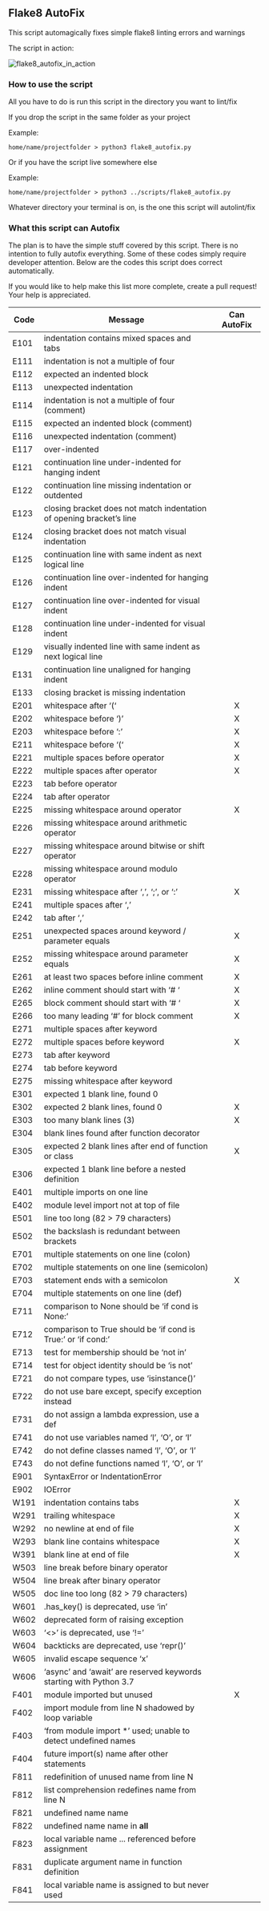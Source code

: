## Flake8 AutoFix

This script automagically fixes simple flake8 linting errors and warnings

The script in action:

![flake8_autofix_in_action](https://media.discordapp.com/attachments/564872937455484928/605790338451243058/autolintfix.gif)


### How to use the script

All you have to do is run this script in the directory you want to lint/fix

If you drop the script in the same folder as your project

Example:
```
home/name/projectfolder > python3 flake8_autofix.py
```

Or if you have the script live somewhere else

Example:
```
home/name/projectfolder > python3 ../scripts/flake8_autofix.py
```


Whatever directory your terminal is on, is the one this script will autolint/fix

### What this script can Autofix

The plan is to have the simple stuff covered by this script. There is no intention to fully autofix everything.
Some of these codes simply require developer attention. Below are the codes this script does correct automatically.

If you would like to help make this list more complete, create a pull request! Your help is appreciated.


| Code | Message                                                              | Can AutoFix |
|------|----------------------------------------------------------------------|:-----------:|
| E101 | indentation contains mixed spaces and tabs                           |             |
| E111 | indentation is not a multiple of four                                |             |
| E112 | expected an indented block                                           |             |
| E113 | unexpected indentation                                               |             |
| E114 | indentation is not a multiple of four (comment)                      |             |
| E115 | expected an indented block (comment)                                 |             |
| E116 | unexpected indentation (comment)                                     |             |
| E117 | over-indented                                                        |             |
| E121 | continuation line under-indented for hanging indent                  |             |
| E122 | continuation line missing indentation or outdented                   |             |
| E123 | closing bracket does not match indentation of opening bracket’s line |             |
| E124 | closing bracket does not match visual indentation                    |             |
| E125 | continuation line with same indent as next logical line              |             |
| E126 | continuation line over-indented for hanging indent                   |             |
| E127 | continuation line over-indented for visual indent                    |             |
| E128 | continuation line under-indented for visual indent                   |             |
| E129 | visually indented line with same indent as next logical line         |             |
| E131 | continuation line unaligned for hanging indent                       |             |
| E133 | closing bracket is missing indentation                               |             |
| E201 | whitespace after ‘(‘                                                 |      X      |
| E202 | whitespace before ‘)’                                                |      X      |
| E203 | whitespace before ‘:’                                                |      X      |
| E211 | whitespace before ‘(‘                                                |      X      |
| E221 | multiple spaces before operator                                      |      X      |
| E222 | multiple spaces after operator                                       |      X      |
| E223 | tab before operator                                                  |             |
| E224 | tab after operator                                                   |             |
| E225 | missing whitespace around operator                                   |      X      |
| E226 | missing whitespace around arithmetic operator                        |             |
| E227 | missing whitespace around bitwise or shift operator                  |             |
| E228 | missing whitespace around modulo operator                            |             |
| E231 | missing whitespace after ‘,’, ‘;’, or ‘:’                            |      X      |
| E241 | multiple spaces after ‘,’                                            |             |
| E242 | tab after ‘,’                                                        |             |
| E251 | unexpected spaces around keyword / parameter equals                  |      X      |
| E252 | missing whitespace around parameter equals                           |      X      |
| E261 | at least two spaces before inline comment                            |      X      |
| E262 | inline comment should start with ‘# ‘                                |      X      |
| E265 | block comment should start with ‘# ‘                                 |      X      |
| E266 | too many leading ‘#’ for block comment                               |      X      |
| E271 | multiple spaces after keyword                                        |             |
| E272 | multiple spaces before keyword                                       |      X      |
| E273 | tab after keyword                                                    |             |
| E274 | tab before keyword                                                   |             |
| E275 | missing whitespace after keyword                                     |             |
| E301 | expected 1 blank line, found 0                                       |             |
| E302 | expected 2 blank lines, found 0                                      |      X      |
| E303 | too many blank lines (3)                                             |      X      |
| E304 | blank lines found after function decorator                           |             |
| E305 | expected 2 blank lines after end of function or class                |      X      |
| E306 | expected 1 blank line before a nested definition                     |             |
| E401 | multiple imports on one line                                         |             |
| E402 | module level import not at top of file                               |             |
| E501 | line too long (82 > 79 characters)                                   |             |
| E502 | the backslash is redundant between brackets                          |             |
| E701 | multiple statements on one line (colon)                              |             |
| E702 | multiple statements on one line (semicolon)                          |             |
| E703 | statement ends with a semicolon                                      |      X      |
| E704 | multiple statements on one line (def)                                |             |
| E711 | comparison to None should be ‘if cond is None:’                      |             |
| E712 | comparison to True should be ‘if cond is True:’ or ‘if cond:’        |             |
| E713 | test for membership should be ‘not in’                               |             |
| E714 | test for object identity should be ‘is not’                          |             |
| E721 | do not compare types, use ‘isinstance()’                             |             |
| E722 | do not use bare except, specify exception instead                    |             |
| E731 | do not assign a lambda expression, use a def                         |             |
| E741 | do not use variables named ‘l’, ‘O’, or ‘I’                          |             |
| E742 | do not define classes named ‘l’, ‘O’, or ‘I’                         |             |
| E743 | do not define functions named ‘l’, ‘O’, or ‘I’                       |             |
| E901 | SyntaxError or IndentationError                                      |             |
| E902 | IOError                                                              |             |
| W191 | indentation contains tabs                                            |      X      |
| W291 | trailing whitespace                                                  |      X      |
| W292 | no newline at end of file                                            |      X      |
| W293 | blank line contains whitespace                                       |      X      |
| W391 | blank line at end of file                                            |      X      |
| W503 | line break before binary operator                                    |             |
| W504 | line break after binary operator                                     |             |
| W505 | doc line too long (82 > 79 characters)                               |             |
| W601 | .has_key() is deprecated, use ‘in’                                   |             |
| W602 | deprecated form of raising exception                                 |             |
| W603 | ‘<>’ is deprecated, use ‘!=’                                         |             |
| W604 | backticks are deprecated, use ‘repr()’                               |             |
| W605 | invalid escape sequence ‘x’                                          |             |
| W606 | ‘async’ and ‘await’ are reserved keywords starting with Python 3.7   |             |
| F401 | module imported but unused                                           |      X      |
| F402 | import module from line N shadowed by loop variable                  |             |
| F403 | ‘from module import *’ used; unable to detect undefined names        |             |
| F404 | future import(s) name after other statements                         |             |
| F811 | redefinition of unused name from line N                              |             |
| F812 | list comprehension redefines name from line N                        |             |
| F821 | undefined name name                                                  |             |
| F822 | undefined name name in __all__                                       |             |
| F823 | local variable name ... referenced before assignment                 |             |
| F831 | duplicate argument name in function definition                       |             |
| F841 | local variable name is assigned to but never used                    |             |

